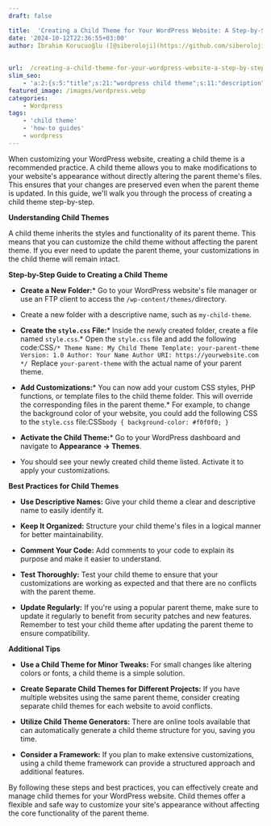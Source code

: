 ```yaml
---
draft: false

title:  'Creating a Child Theme for Your WordPress Website: A Step-by-Step Guide'
date: '2024-10-12T22:36:55+03:00'
author: İbrahim Korucuoğlu ([@siberoloji](https://github.com/siberoloji))
 
 
url:  /creating-a-child-theme-for-your-wordpress-website-a-step-by-step-guide/ 
slim_seo:
    - 'a:2:{s:5:"title";s:21:"wordpress child theme";s:11:"description";s:90:"When customizing your WordPress website, creating a child theme is a recommended practice.";}'
featured_image: /images/wordpress.webp
categories:
    - Wordpress
tags:
    - 'child theme'
    - 'how-to guides'
    - wordpress
---
```



When customizing your WordPress website, creating a child theme is a recommended practice. A child theme allows you to make modifications to your website's appearance without directly altering the parent theme's files. This ensures that your changes are preserved even when the parent theme is updated. In this guide, we'll walk you through the process of creating a child theme step-by-step.



**Understanding Child Themes**



A child theme inherits the styles and functionality of its parent theme. This means that you can customize the child theme without affecting the parent theme. If you ever need to update the parent theme, your customizations in the child theme will remain intact.



**Step-by-Step Guide to Creating a Child Theme**


* **Create a New Folder:*** Go to your WordPress website's file manager or use an FTP client to access the `/wp-content/themes/`directory.

* Create a new folder with a descriptive name, such as `my-child-theme`.



* **Create the `style.css` File:*** Inside the newly created folder, create a file named `style.css`.* Open the `style.css` file and add the following code:CSS`/* Theme Name: My Child Theme Template: your-parent-theme Version: 1.0 Author: Your Name Author URI: https://yourwebsite.com */ `Replace `your-parent-theme` with the actual name of your parent theme.

* **Add Customizations:*** You can now add your custom CSS styles, PHP functions, or template files to the child theme folder. This will override the corresponding files in the parent theme.* For example, to change the background color of your website, you could add the following CSS to the `style.css` file:CSS`body { background-color: #f0f0f0; }`

* **Activate the Child Theme:*** Go to your WordPress dashboard and navigate to **Appearance → Themes**.

* You should see your newly created child theme listed. Activate it to apply your customizations.






**Best Practices for Child Themes**


* **Use Descriptive Names:** Give your child theme a clear and descriptive name to easily identify it.

* **Keep It Organized:** Structure your child theme's files in a logical manner for better maintainability.

* **Comment Your Code:** Add comments to your code to explain its purpose and make it easier to understand.

* **Test Thoroughly:** Test your child theme to ensure that your customizations are working as expected and that there are no conflicts with the parent theme.

* **Update Regularly:** If you're using a popular parent theme, make sure to update it regularly to benefit from security patches and new features. Remember to test your child theme after updating the parent theme to ensure compatibility.




**Additional Tips**


* **Use a Child Theme for Minor Tweaks:** For small changes like altering colors or fonts, a child theme is a simple solution.

* **Create Separate Child Themes for Different Projects:** If you have multiple websites using the same parent theme, consider creating separate child themes for each website to avoid conflicts.

* **Utilize Child Theme Generators:** There are online tools available that can automatically generate a child theme structure for you, saving you time.

* **Consider a Framework:** If you plan to make extensive customizations, using a child theme framework can provide a structured approach and additional features.




By following these steps and best practices, you can effectively create and manage child themes for your WordPress website. Child themes offer a flexible and safe way to customize your site's appearance without affecting the core functionality of the parent theme.
